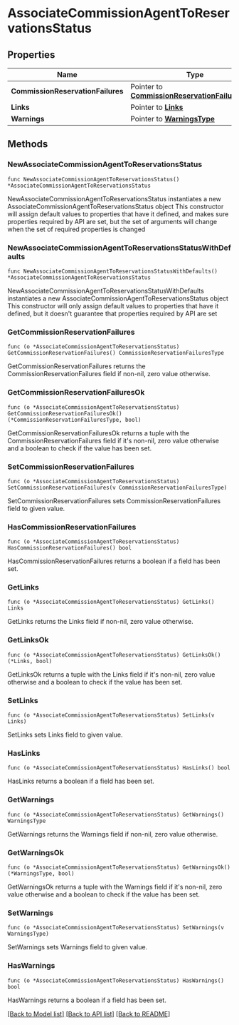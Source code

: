# AssociateCommissionAgentToReservationsStatus

## Properties

Name | Type | Description | Notes
------------ | ------------- | ------------- | -------------
**CommissionReservationFailures** | Pointer to [**CommissionReservationFailuresType**](CommissionReservationFailuresType.md) |  | [optional] 
**Links** | Pointer to [**Links**](Links.md) |  | [optional] 
**Warnings** | Pointer to [**WarningsType**](WarningsType.md) |  | [optional] 

## Methods

### NewAssociateCommissionAgentToReservationsStatus

`func NewAssociateCommissionAgentToReservationsStatus() *AssociateCommissionAgentToReservationsStatus`

NewAssociateCommissionAgentToReservationsStatus instantiates a new AssociateCommissionAgentToReservationsStatus object
This constructor will assign default values to properties that have it defined,
and makes sure properties required by API are set, but the set of arguments
will change when the set of required properties is changed

### NewAssociateCommissionAgentToReservationsStatusWithDefaults

`func NewAssociateCommissionAgentToReservationsStatusWithDefaults() *AssociateCommissionAgentToReservationsStatus`

NewAssociateCommissionAgentToReservationsStatusWithDefaults instantiates a new AssociateCommissionAgentToReservationsStatus object
This constructor will only assign default values to properties that have it defined,
but it doesn't guarantee that properties required by API are set

### GetCommissionReservationFailures

`func (o *AssociateCommissionAgentToReservationsStatus) GetCommissionReservationFailures() CommissionReservationFailuresType`

GetCommissionReservationFailures returns the CommissionReservationFailures field if non-nil, zero value otherwise.

### GetCommissionReservationFailuresOk

`func (o *AssociateCommissionAgentToReservationsStatus) GetCommissionReservationFailuresOk() (*CommissionReservationFailuresType, bool)`

GetCommissionReservationFailuresOk returns a tuple with the CommissionReservationFailures field if it's non-nil, zero value otherwise
and a boolean to check if the value has been set.

### SetCommissionReservationFailures

`func (o *AssociateCommissionAgentToReservationsStatus) SetCommissionReservationFailures(v CommissionReservationFailuresType)`

SetCommissionReservationFailures sets CommissionReservationFailures field to given value.

### HasCommissionReservationFailures

`func (o *AssociateCommissionAgentToReservationsStatus) HasCommissionReservationFailures() bool`

HasCommissionReservationFailures returns a boolean if a field has been set.

### GetLinks

`func (o *AssociateCommissionAgentToReservationsStatus) GetLinks() Links`

GetLinks returns the Links field if non-nil, zero value otherwise.

### GetLinksOk

`func (o *AssociateCommissionAgentToReservationsStatus) GetLinksOk() (*Links, bool)`

GetLinksOk returns a tuple with the Links field if it's non-nil, zero value otherwise
and a boolean to check if the value has been set.

### SetLinks

`func (o *AssociateCommissionAgentToReservationsStatus) SetLinks(v Links)`

SetLinks sets Links field to given value.

### HasLinks

`func (o *AssociateCommissionAgentToReservationsStatus) HasLinks() bool`

HasLinks returns a boolean if a field has been set.

### GetWarnings

`func (o *AssociateCommissionAgentToReservationsStatus) GetWarnings() WarningsType`

GetWarnings returns the Warnings field if non-nil, zero value otherwise.

### GetWarningsOk

`func (o *AssociateCommissionAgentToReservationsStatus) GetWarningsOk() (*WarningsType, bool)`

GetWarningsOk returns a tuple with the Warnings field if it's non-nil, zero value otherwise
and a boolean to check if the value has been set.

### SetWarnings

`func (o *AssociateCommissionAgentToReservationsStatus) SetWarnings(v WarningsType)`

SetWarnings sets Warnings field to given value.

### HasWarnings

`func (o *AssociateCommissionAgentToReservationsStatus) HasWarnings() bool`

HasWarnings returns a boolean if a field has been set.


[[Back to Model list]](../README.md#documentation-for-models) [[Back to API list]](../README.md#documentation-for-api-endpoints) [[Back to README]](../README.md)


